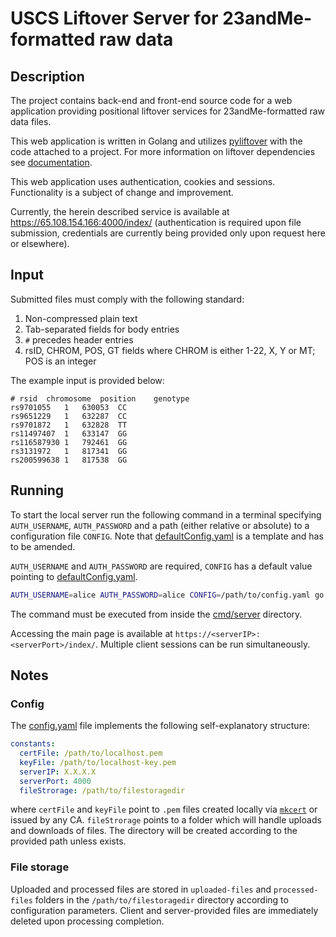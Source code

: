 # USCS Liftover Server for 23andMe-formatted raw data

## Description
The project contains back-end and front-end source code for a web application providing positional liftover services
for 23andMe-formatted raw data files.

This web application is written in Golang and utilizes [pyliftover](https://github.com/konstantint/pyliftover) with the
code attached to a project. For more information on liftover dependencies see [documentation](pyliftover/README.md).

This web application uses authentication, cookies and sessions. Functionality is a subject of change and improvement.

Currently, the herein described service is available at https://65.108.154.166:4000/index/ (authentication is required
upon file submission, credentials are currently being provided only upon request here or elsewhere).

## Input

Submitted files must comply with the following standard:
1. Non-compressed plain text
2. Tab-separated fields for body entries
3. `#` precedes header entries
4. rsID, CHROM, POS, GT fields where CHROM is either 1-22, X, Y or MT; POS is an integer

The example input is provided below:
```text
# rsid	chromosome	position	genotype
rs9701055	1	630053	CC
rs9651229	1	632287	CC
rs9701872	1	632828	TT
rs11497407	1	633147	GG
rs116587930	1	792461	GG
rs3131972	1	817341	GG
rs200599638	1	817538	GG
```

## Running
To start the local server run the following command in a terminal specifying `AUTH_USERNAME`, `AUTH_PASSWORD` and a
path (either relative or absolute) to a configuration file `CONFIG`. Note that
[defaultConfig.yaml](internal/config/resources/defaultConfig.yaml) is a template and has to be amended.

`AUTH_USERNAME` and `AUTH_PASSWORD` are required, `CONFIG` has a default value pointing to
[defaultConfig.yaml](internal/config/resources/defaultConfig.yaml).
```bash
AUTH_USERNAME=alice AUTH_PASSWORD=alice CONFIG=/path/to/config.yaml go run main.go
```

The command must be executed from inside the [cmd/server](cmd/server) directory.

Accessing the main page is available at `https://<serverIP>:<serverPort>/index/`. Multiple client sessions can be run
simultaneously.

## Notes

### Config
The [config.yaml](./internal/config/resources/defaultConfig.yaml) file implements the following self-explanatory structure:
```yaml
constants:
  certFile: /path/to/localhost.pem
  keyFile: /path/to/localhost-key.pem
  serverIP: X.X.X.X
  serverPort: 4000
  fileStrorage: /path/to/filestoragedir
```
where `certFile` and `keyFile` point to `.pem` files created locally via [`mkcert`](https://github.com/FiloSottile/mkcert)
or issued by any CA. `fileStrorage` points to a folder which will handle uploads and downloads of files. The directory
will be created according to the provided path unless exists.

### File storage
Uploaded and processed files are stored in `uploaded-files` and `processed-files` folders in the `/path/to/filestoragedir`
directory according to configuration parameters. Client and server-provided files are immediately deleted upon processing
completion.
